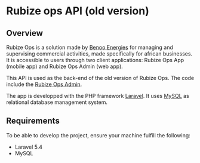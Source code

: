 # Rubize ops API (old version)

## Overview
Rubize Ops is a solution made by [Benoo Energies](https://www.benoo-energies.com/) for managing and supervising commercial activities, made specifically for african businesses. It is accessible to users through two client applications: Rubize Ops App (mobile app) and Rubize Ops Admin (web app).

This API is used as the back-end of the old version of Rubize Ops. The code include the [Rubize Ops Admin](http://benoo-v2-api.herokuapp.com/login).

The app is developped with the PHP framework [Laravel](https://laravel.com/). It uses [MySQL](https://www.mysql.com/fr/) as relational database management system.

## Requirements
To be able to develop the project, ensure your machine fulfill the following:
* Laravel 5.4
* MySQL

